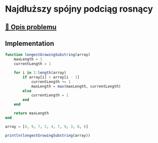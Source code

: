 # Najdłuższy spójny podciąg rosnący

## [:link: Opis problemu](../../../../algorithms/searching/longest-growing-substring.md)

## Implementation

```julia linenums="1"
function longestGrowingSubstring(array)
    maxLength = 1
    currentLength = 1

    for i in 2:length(array)
        if array[i] > array[i - 1]
            currentLength += 1
            maxLength = max(maxLength, currentLength)
        else
            currentLength = 1
        end
    end

    return maxLength
end

array = [4, 9, 7, 2, 4, 7, 9, 3, 8, 6]

println(longestGrowingSubstring(array))
```
